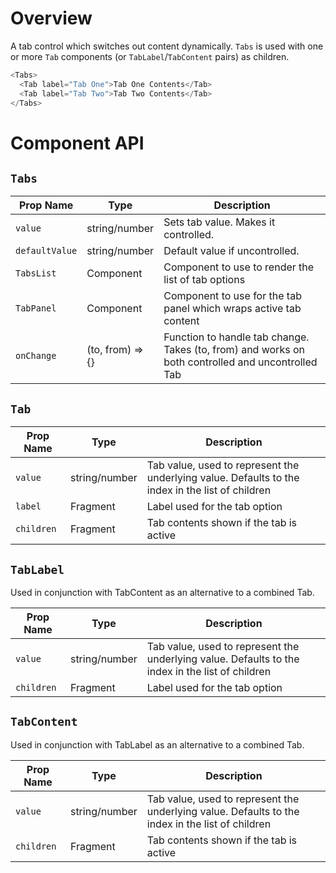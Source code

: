 # Overview

A tab control which switches out content dynamically. `Tabs` is used with one or more `Tab` components (or `TabLabel`/`TabContent` pairs) as children.

```js
<Tabs>
  <Tab label="Tab One">Tab One Contents</Tab>
  <Tab label="Tab Two">Tab Two Contents</Tab>
</Tabs>
```

# Component API

## `Tabs`

| Prop Name      | Type             | Description                                                                                       |
| -------------- | ---------------- | ------------------------------------------------------------------------------------------------- |
| `value`        | string/number    | Sets tab value. Makes it controlled.                                                              |
| `defaultValue` | string/number    | Default value if uncontrolled.                                                                    |
| `TabsList`     | Component        | Component to use to render the list of tab options                                                |
| `TabPanel`     | Component        | Component to use for the tab panel which wraps active tab content                                 |
| `onChange`     | (to, from) => {} | Function to handle tab change. Takes (to, from) and works on both controlled and uncontrolled Tab |

## `Tab`

| Prop Name  | Type          | Description                                                                                      |
| ---------- | ------------- | ------------------------------------------------------------------------------------------------ |
| `value`    | string/number | Tab value, used to represent the underlying value. Defaults to the index in the list of children |
| `label`    | Fragment      | Label used for the tab option                                                                    |
| `children` | Fragment      | Tab contents shown if the tab is active                                                          |

## `TabLabel`

Used in conjunction with TabContent as an alternative to a combined Tab.

| Prop Name  | Type          | Description                                                                                      |
| ---------- | ------------- | ------------------------------------------------------------------------------------------------ |
| `value`    | string/number | Tab value, used to represent the underlying value. Defaults to the index in the list of children |
| `children` | Fragment      | Label used for the tab option                                                                    |

## `TabContent`

Used in conjunction with TabLabel as an alternative to a combined Tab.

| Prop Name  | Type          | Description                                                                                      |
| ---------- | ------------- | ------------------------------------------------------------------------------------------------ |
| `value`    | string/number | Tab value, used to represent the underlying value. Defaults to the index in the list of children |
| `children` | Fragment      | Tab contents shown if the tab is active                                                          |
